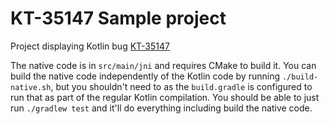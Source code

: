 # KT-35147 Sample project

Project displaying Kotlin bug [KT-35147](https://youtrack.jetbrains.com/issue/KT-35147)

The native code is in `src/main/jni` and requires CMake to build it.  You can build the native code independently of
the Kotlin code by running `./build-native.sh`, but you shouldn't need to as the `build.gradle` is configured to run
that as part of the regular Kotlin compilation.  You should be able to just run `./gradlew test` and it'll do everything
including build the native code.
